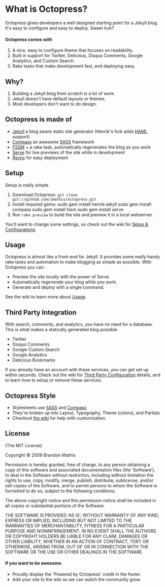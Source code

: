 # What is Octopress?
Octopress gives developers a well designed starting point for a Jekyll blog. It's easy to configure and easy to deploy. Sweet huh?

#### Octopress comes with
1. A nice, easy to configure theme that focuses on readability.
2. Built in support for Twitter, Delicious, Disqus Comments, Google Analytics, and Custom Search.
3. Rake tasks that make development fast, and deploying easy.

## Why?
1. Building a Jekyll blog from scratch is a lot of work.
2. Jekyll doesn't have default layouts or themes.
3. Most developers don't want to do design.

## Octopress is made of
- [Jekyll](http://github.com/henrik/jekyll) a blog aware static site generator (Henrik's fork adds [HAML](http://haml-lang.com) support)
- [Compass](http://compass-style.org) an awesome [SASS](http://sass-lang.com) framework
- [FSSM](http://github.com/ttilley/fssm/tree/master) + a rake task, automatically regenerates the blog as you work
- [Serve](http://github.com/jlong/serve) for live previews of the site while in development
- [Rsync](http://samba.anu.edu.au/rsync/) for easy deployment

## Setup
Setup is really simple.
  
1. Download Octopress: <code>git clone git://github.com/imathis/octopress.git</code>
2. Install required gems:
    sudo gem install henrik-jekyll
    sudo gem install compass
    sudo gem install fssm
    sudo gem install serve
3. Run <code>rake preview</code> to build the site and preview it in a local webserver.

You'll want to change some settings, so check out the wiki for [Setup & Configurations](http://wiki.github.com/imathis/octopress/setup-configuration).

## Usage
Octopress is almost like a front-end for Jekyll. It provides some really handy rake tasks and automation to make blogging as simple as possible. With Octopress you can:

- Preview the site locally with the power of Serve.
- Automatically regenerate your blog while you work.
- Generate and deploy with a single command.

See the wiki to learn more about [Usage](http://wiki.github.com/imathis/octopress/usage).

## Third Party Integration
With search, comments, and analytics, you have no need for a database. This is what makes a statically generated blog possible.

- Twitter
- Disqus Comments
- Google Custom Search
- Google Analytics
- Delicious Bookmarks

If you already have an account with these services, you can get set up within seconds. Check out the wiki for [Third Party Configuration](http://wiki.github.com/imathis/octopress/third-party-integration) details, and to learn how to setup or remove these services.

## Octopress Style
- Stylesheets use [SASS](http://sass-lang.com) and [Compass](http://compass-style.org)
- They're broken up into Layout, Typography, Theme (colors), and Partials
- Checkout [the wiki](http://wiki.github.com/imathis/octopress/style-customization) for help with customization.

## License
(The MIT License)

Copyright © 2009 Brandon Mathis

Permission is hereby granted, free of charge, to any person obtaining a copy of this software and associated documentation files (the ‘Software’), to deal in the Software without restriction, including without limitation the rights to use, copy, modify, merge, publish, distribute, sublicense, and/or sell copies of the Software, and to permit persons to whom the Software is furnished to do so, subject to the following conditions:

The above copyright notice and this permission notice shall be included in all copies or substantial portions of the Software.

THE SOFTWARE IS PROVIDED ‘AS IS’, WITHOUT WARRANTY OF ANY KIND, EXPRESS OR IMPLIED, INCLUDING BUT NOT LIMITED TO THE WARRANTIES OF MERCHANTABILITY, FITNESS FOR A PARTICULAR PURPOSE AND NONINFRINGEMENT. IN NO EVENT SHALL THE AUTHORS OR COPYRIGHT HOLDERS BE LIABLE FOR ANY CLAIM, DAMAGES OR OTHER LIABILITY, WHETHER IN AN ACTION OF CONTRACT, TORT OR OTHERWISE, ARISING FROM, OUT OF OR IN CONNECTION WITH THE SOFTWARE OR THE USE OR OTHER DEALINGS IN THE SOFTWARE.

#### If you want to be awesome.
- Proudly display the 'Powered by Octopress' credit in the footer.
- Add your site to the wiki so we can watch the community grow.
